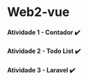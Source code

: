 # Web2-vue

#### Atividade 1 - Contador ✔️
#### Atividade 2 - Todo List ✔️
#### Atividade 3 - Laravel ✔️
